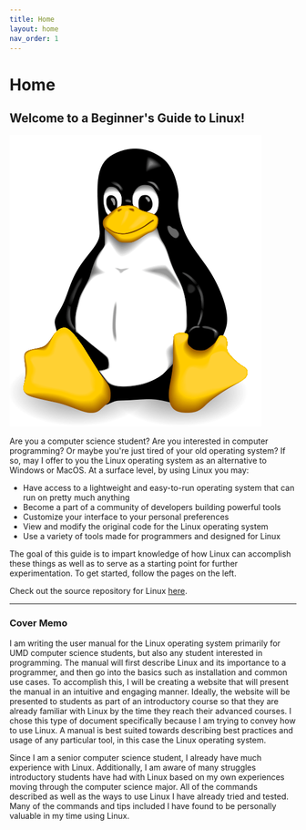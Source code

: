 ```yaml
---
title: Home
layout: home
nav_order: 1
---
```

# Home

## Welcome to a Beginner's Guide to Linux!

![](./assets/logo.png)

Are you a computer science student? Are you interested in computer programming? Or maybe you're just tired of your old operating system? If so, may I offer to you the Linux operating system as an alternative to Windows or MacOS. At a surface level, by using Linux you may:

* Have access to a lightweight and easy-to-run operating system that can run on pretty much anything
* Become a part of a community of developers building powerful tools
* Customize your interface to your personal preferences
* View and modify the original code for the Linux operating system
* Use a variety of tools made for programmers and designed for Linux

The goal of this guide is to impart knowledge of how Linux can accomplish these things as well as to serve as a starting point for further experimentation. To get started, follow the pages on the left.

Check out the source repository for Linux [here].

---

### Cover Memo

I am writing the user manual for the Linux operating system primarily for UMD computer science students, but also any student interested in programming. The manual will first describe Linux and its importance to a programmer, and then go into the basics such as installation and common use cases. To accomplish this, I will be creating a website that will present the manual in an intuitive and engaging manner. Ideally, the website will be presented to students as part of an introductory course so that they are already familiar with Linux by the time they reach their advanced courses. I chose this type of document specifically because I am trying to convey how to use Linux. A manual is best suited towards describing best practices and usage of any particular tool, in this case the Linux operating system. 

Since I am a senior computer science student, I already have much experience with Linux. Additionally, I am aware of many struggles introductory students have had with Linux based on my own experiences moving through the computer science major. All of the commands described as well as the ways to use Linux I have already tried and tested. Many of the commands and tips included I have found to be personally valuable in my time using Linux.


[here]: https://github.com/torvalds/linux